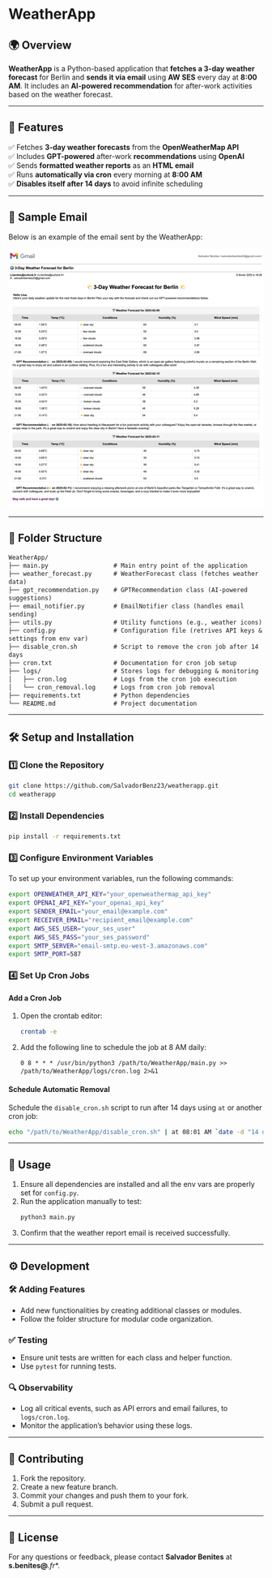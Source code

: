 # WeatherApp

## 🌍 Overview
**WeatherApp** is a Python-based application that **fetches a 3-day weather forecast** for Berlin and **sends it via email**  using **AW SES** every day at **8:00 AM**. It includes an **AI-powered recommendation** for after-work activities based on the weather forecast.

---

## 🚀 Features
✅ Fetches **3-day weather forecasts** from the **OpenWeatherMap API**  
✅ Includes **GPT-powered** after-work **recommendations** using **OpenAI**  
✅ Sends **formatted weather reports** as an **HTML email**  
✅ Runs **automatically via cron** every morning at **8:00 AM**  
✅ **Disables itself after 14 days** to avoid infinite scheduling  

---

## 📧 Sample Email
Below is an example of the email sent by the WeatherApp:

![Sample Email](img/image.png)

---

## 📁 Folder Structure
```
WeatherApp/
├── main.py                  # Main entry point of the application
├── weather_forecast.py      # WeatherForecast class (fetches weather data)
├── gpt_recommendation.py    # GPTRecommendation class (AI-powered suggestions)
├── email_notifier.py        # EmailNotifier class (handles email sending)
├── utils.py                 # Utility functions (e.g., weather icons)
├── config.py                # Configuration file (retrives API keys & settings from env var)
├── disable_cron.sh          # Script to remove the cron job after 14 days
├── cron.txt                 # Documentation for cron job setup
├── logs/                    # Stores logs for debugging & monitoring
│   ├── cron.log             # Logs from the cron job execution
│   └── cron_removal.log     # Logs from cron job removal
├── requirements.txt         # Python dependencies
└── README.md                # Project documentation
```

---

## 🛠️ Setup and Installation

### 1️⃣ Clone the Repository
```bash
git clone https://github.com/SalvadorBenz23/weatherapp.git
cd weatherapp
```

### 2️⃣ Install Dependencies
```bash
pip install -r requirements.txt
```

### 3️⃣ Configure Environment Variables
To set up your environment variables, run the following commands:
```bash
export OPENWEATHER_API_KEY="your_openweathermap_api_key"
export OPENAI_API_KEY="your_openai_api_key"
export SENDER_EMAIL="your_email@example.com"
export RECEIVER_EMAIL="recipient_email@example.com"
export AWS_SES_USER="your_ses_user"
export AWS_SES_PASS="your_ses_password"
export SMTP_SERVER="email-smtp.eu-west-3.amazonaws.com"
export SMTP_PORT=587
```

### 4️⃣ Set Up Cron Jobs
#### Add a Cron Job
1. Open the crontab editor:
   ```bash
   crontab -e
   ```
2. Add the following line to schedule the job at 8 AM daily:
   ```
   0 8 * * * /usr/bin/python3 /path/to/WeatherApp/main.py >> /path/to/WeatherApp/logs/cron.log 2>&1
   ```

#### Schedule Automatic Removal
Schedule the `disable_cron.sh` script to run after 14 days using `at` or another cron job:
```bash
echo "/path/to/WeatherApp/disable_cron.sh" | at 08:01 AM `date -d "14 days" '+%Y-%m-%d'`
```

---

## 📌 Usage
1. Ensure all dependencies are installed and all the env vars are properly set for `config.py`.
2. Run the application manually to test:
   ```bash
   python3 main.py
   ```
3. Confirm that the weather report email is received successfully.

---

## ⚙️ Development

### 🛠 Adding Features
- Add new functionalities by creating additional classes or modules.
- Follow the folder structure for modular code organization.

### ✅ Testing
- Ensure unit tests are written for each class and helper function.
- Use `pytest` for running tests.

### 🔍 Observability
- Log all critical events, such as API errors and email failures, to `logs/cron.log`.
- Monitor the application’s behavior using these logs.

---

## 🤝 Contributing
1. Fork the repository.
2. Create a new feature branch.
3. Commit your changes and push them to your fork.
4. Submit a pull request.

---

## 📜 License

For any questions or feedback, please contact **Salvador Benites** at **s.benites@***.fr**.
